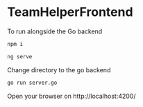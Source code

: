 # TeamHelperFrontend

To run alongside the Go backend

```bash
npm i
```

```bash
ng serve
```

Change directory to the go backend

```bash
go run server.go
```

Open your browser on http://localhost:4200/